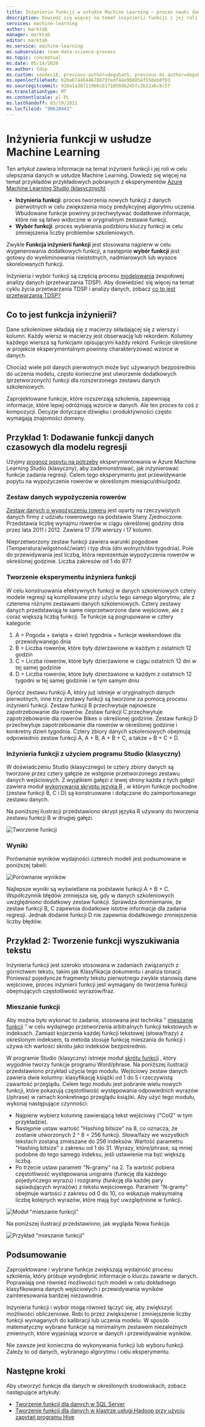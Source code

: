 ```yaml
---
title: Inżynieria funkcji w usłudze Machine Learning — proces nauki danych zespołu
description: Dowiedz się więcej na temat inżynierii funkcji i jej roli w procesie ulepszania danych uczenia maszynowego.
services: machine-learning
author: marktab
manager: marktab
editor: marktab
ms.service: machine-learning
ms.subservice: team-data-science-process
ms.topic: conceptual
ms.date: 05/14/2020
ms.author: tdsp
ms.custom: seodec18, previous-author=deguhath, previous-ms.author=deguhath, contperf-fy20q4
ms.openlocfilehash: b20a6744644678879fedf44e960854f558eb0f03
ms.sourcegitcommit: 910a1a38711966cb171050db245fc3b22abc8c5f
ms.translationtype: MT
ms.contentlocale: pl-PL
ms.lasthandoff: 03/19/2021
ms.locfileid: "98610441"
---
```

# <a name="feature-engineering-in-machine-learning"></a>Inżynieria funkcji w usłudze Machine Learning

Ten artykuł zawiera informacje na temat inżynierii funkcji i jej roli w celu ulepszania danych w usłudze Machine Learning. Dowiedz się więcej na temat przykładów przykładowych pobranych z eksperymentów [Azure Machine Learning Studio (klasycznych)](../overview-what-is-machine-learning-studio.md#ml-studio-classic-vs-azure-machine-learning-studio) . 

* **Inżynieria funkcji**: proces tworzenia nowych funkcji z danych pierwotnych w celu zwiększenia mocy predykcyjnej algorytmu uczenia. Wbudowane funkcje powinny przechwytywać dodatkowe informacje, które nie są łatwo widoczne w oryginalnym zestawie funkcji.
* **Wybór funkcji**: proces wybierania podzbioru kluczy funkcji w celu zmniejszenia liczby problemów szkoleniowych.

Zwykle **Funkcja inżynierii funkcji** jest stosowana najpierw w celu wygenerowania dodatkowych funkcji, a następnie **wybór funkcji** jest gotowy do wyeliminowania nieistotnych, nadmiarowych lub wysoce skorelowanych funkcji.

Inżynieria i wybór funkcji są częścią procesu [modelowania](lifecycle-modeling.md) zespołowej analizy danych (przetwarzania TDSP). Aby dowiedzieć się więcej na temat cyklu życia przetwarzania TDSP i analizy danych, zobacz [co to jest przetwarzania TDSP?](overview.md)

## <a name="what-is-feature-engineering"></a>Co to jest funkcja inżynierii?

Dane szkoleniowe składają się z macierzy składającej się z wierszy i kolumn. Każdy wiersz w macierzy jest obserwacją lub rekordem. Kolumny każdego wiersza są funkcjami opisującymi każdy rekord. Funkcje określone w projekcie eksperymentalnym powinny charakteryzować wzorce w danych.

Chociaż wiele pól danych pierwotnych może być używanych bezpośrednio do uczenia modelu, często konieczne jest utworzenie dodatkowych (przetworzonych) funkcji dla rozszerzonego zestawu danych szkoleniowych.

Zaprojektowane funkcje, które rozszerzają szkolenia, zapewniają informacje, które lepiej odróżniają wzorce w danych. Ale ten proces to coś z kompozycji. Decyzje dotyczące dźwięku i produktywności często wymagają znajomości domeny.

## <a name="example-1-add-temporal-features-for-a-regression-model"></a>Przykład 1: Dodawanie funkcji danych czasowych dla modelu regresji

Użyjmy [prognoz popytu na potrzeby](https://gallery.azure.ai/Experiment/Regression-Demand-estimation-4) eksperymentowania w Azure Machine Learning Studio (klasyczny), aby zademonstrować, jak inżynierować funkcje zadania regresji. Celem tego eksperymentu jest przewidywanie popytu na wypożyczenie rowerów w określonym miesiącu/dniu/godz.

### <a name="bike-rental-dataset"></a>Zestaw danych wypożyczenia rowerów

[Zestaw danych o wypożyczeniu roweru](http://archive.ics.uci.edu/ml/datasets/Bike+Sharing+Dataset/) jest oparty na rzeczywistych danych firmy z udziału rowerowego na podstawie Stany Zjednoczone. Przedstawia liczbę wynajmu rowerów w ciągu określonej godziny dnia przez lata 2011 i 2012. Zawiera 17 379 wierszy i 17 kolumn.

Nieprzetworzony zestaw funkcji zawiera warunki pogodowe (Temperatura/wilgotność/wiatr) i typ dnia (dni wolnych/dni tygodnia). Pole do przewidywania jest liczbą, która reprezentuje wypożyczenia rowerów w określonej godzinie. Liczba zakresów od 1 do 977.

### <a name="create-a-feature-engineering-experiment"></a>Tworzenie eksperymentu inżyniera funkcji

W celu konstruowania efektywnych funkcji w danych szkoleniowych cztery modele regresji są kompilowane przy użyciu tego samego algorytmu, ale z czterema różnymi zestawami danych szkoleniowych. Cztery zestawy danych przedstawiają te same nieprzetworzone dane wejściowe, ale z coraz większą liczbą funkcji. Te funkcje są pogrupowane w cztery kategorie:

1. A = Pogoda + święta + dzień tygodnia + funkcje weekendowe dla przewidywanego dnia
2. B = Liczba rowerów, które były dzierżawione w każdym z ostatnich 12 godzin
3. C = Liczba rowerów, które były dzierżawione w ciągu ostatnich 12 dni w tej samej godzinie
4. D = Liczba rowerów, które były dzierżawione w każdym z ostatnich 12 tygodni w tej samej godzinie i w tym samym dniu

Oprócz zestawu funkcji A, który już istnieje w oryginalnych danych pierwotnych, inne trzy zestawy funkcji są tworzone za pomocą procesu inżynierii funkcji. Zestaw funkcji B przechwytuje najnowsze zapotrzebowanie dla rowerów. Zestaw funkcji C przechwytuje zapotrzebowanie dla rowerów Bikes o określonej godzinie. Zestaw funkcji D przechwytuje zapotrzebowanie dla rowerów w określonej godzinie i konkretny dzień tygodnia. Cztery zbiory danych szkoleniowych obejmują odpowiednio zestaw funkcji A, A + B, A + B + C, a także + B + C + D.

### <a name="feature-engineering-using-studio-classic"></a>Inżynieria funkcji z użyciem programu Studio (klasyczny)

W doświadczeniu Studio (klasycznego) te cztery zbiory danych są tworzone przez cztery gałęzie ze wstępnie przetworzonego zestawu danych wejściowych. Z wyjątkiem gałęzi z lewej strony każda z tych gałęzi zawiera moduł [wykonywania skryptu języka R](/azure/machine-learning/studio-module-reference/execute-r-script) , w którym funkcje pochodne (zestaw funkcji B, C i D) są konstruowane i dołączane do zaimportowanego zestawu danych.

Na poniższej ilustracji przedstawiono skrypt języka R używany do tworzenia zestawu funkcji B w drugiej gałęzi.

![Tworzenie funkcji](./media/create-features/addFeature-Rscripts.png)

### <a name="results"></a>Wyniki

Porównanie wyników wydajności czterech modeli jest podsumowane w poniższej tabeli: 

![Porównanie wyników](./media/create-features/result1.png)

Najlepsze wyniki są wyświetlane na podstawie funkcji A + B + C. Współczynnik błędów zmniejsza się, gdy w danych szkoleniowych uwzględniono dodatkowy zestaw funkcji. Sprawdza domniemanie, że zestaw funkcji B, C zapewnia dodatkowe istotne informacje dla zadania regresji. Jednak dodanie funkcji D nie zapewnia dodatkowego zmniejszenia liczby błędów.

## <a name="example-2-create-features-for-text-mining"></a><a name="example2"></a> Przykład 2: Tworzenie funkcji wyszukiwania tekstu

Inżynieria funkcji jest szeroko stosowana w zadaniach związanych z górnictwem tekstu, takim jak Klasyfikacja dokumentu i analiza tonacji. Ponieważ pojedyncze fragmenty tekstu pierwotnego zwykle stanowią dane wejściowe, proces inżynierii funkcji jest wymagany do tworzenia funkcji obejmujących częstotliwość wyrazów/fraz.

### <a name="feature-hashing"></a>Mieszanie funkcji

Aby można było wykonać to zadanie, stosowana jest technika " [mieszanie funkcji](/azure/machine-learning/studio-module-reference/feature-hashing) " w celu wydajnego przetworzenia arbitralnych funkcji tekstowych w indeksach. Zamiast kojarzenia każdej funkcji tekstowej (słowa/frazy) z określonym indeksem, ta metoda stosuje funkcję mieszania do funkcji i używa ich wartości skrótu jako indeksów bezpośrednio.

W programie Studio (klasyczny) istnieje moduł [skrótu funkcji](/azure/machine-learning/studio-module-reference/feature-hashing) , który wygodnie tworzy funkcje programu Word/phrase. Na poniższej ilustracji przedstawiono przykład użycia tego modułu. Wejściowy zestaw danych zawiera dwie kolumny: klasyfikację książki od 1 do 5 i rzeczywistą zawartość przeglądu. Celem tego modułu jest pobranie wielu nowych funkcji, które pokazują częstotliwość występowania odpowiednich wyrazów (/phrase) w ramach konkretnego przeglądu książki. Aby użyć tego modułu, wykonaj następujące czynności:

* Najpierw wybierz kolumnę zawierającą tekst wejściowy ("Col2" w tym przykładzie).
* Następnie ustaw wartość "Hashing bitsize" na 8, co oznacza, że zostanie utworzonych 2 ^ 8 = 256 funkcji. Słowa/fazy we wszystkich tekstach zostaną zmieszane do 256 indeksów. Wartość parametru "Hashing bitsize" z zakresu od 1 do 31. Wyrazy, które/phrase, są mniej podobne do tego samego indeksu, jeśli ustawienie ma być większą liczbą.
* Po trzecie ustaw parametr "N-gramy" na 2. Ta wartość pobiera częstotliwość występowania unigrams (funkcję dla każdego pojedynczego wyrazu) i rozgramy (funkcję dla każdej pary sąsiadujących wyrazów) z tekstu wejściowego. Parametr "N-gramy" obejmuje wartości z zakresu od 0 do 10, co wskazuje maksymalną liczbę kolejnych wyrazów, które mają być uwzględnione w funkcji.  

![Moduł "mieszanie funkcji"](./media/create-features/feature-Hashing1.png)

Na poniższej ilustracji przedstawiono, jak wygląda Nowa funkcja.

![Przykład "mieszanie funkcji"](./media/create-features/feature-Hashing2.png)

## <a name="conclusion"></a>Podsumowanie
Zaprojektowane i wybrane funkcje zwiększają wydajność procesu szkolenia, który próbuje wyodrębnić informacje o kluczu zawarte w danych. Poprawiają one również możliwości tych modeli w celu dokładnego klasyfikowania danych wejściowych i przewidywania wyników zainteresowania bardziej niezawodnie.

Inżynieria funkcji i wybór mogą również łączyć się, aby zwiększyć możliwości obliczeniowe. Robi to przez zwiększenie i zmniejszenie liczby funkcji wymaganych do kalibracji lub uczenia modelu. W sposób matematyczny wybrane funkcje są minimalnym zestawem niezależnych zmiennych, które wyjaśniają wzorce w danych i przewidywalnie wyników.

Nie zawsze jest konieczna do wykonywania funkcji lub wyboru funkcji. Zależy to od danych, wybranego algorytmu i celu eksperymentu.

## <a name="next-steps"></a>Następne kroki

Aby utworzyć funkcje dla danych w określonych środowiskach, zobacz następujące artykuły:

* [Tworzenie funkcji dla danych w SQL Server](create-features-sql-server.md)
* [Tworzenie funkcji dla danych w klastrze usługi Hadoop przy użyciu zapytań programu Hive](create-features-hive.md)